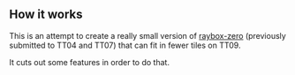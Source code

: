 <!---

This file is used to generate your project datasheet. Please fill in the information below and delete any unused
sections.

You can also include images in this folder and reference them in the markdown. Each image must be less than
512 kb in size, and the combined size of all images must be less than 1 MB.
-->

## How it works

This is an attempt to create a really small version of [raybox-zero](https://github.com/algofoogle/raybox-zero) (previously submitted to TT04 and TT07) that can fit in fewer tiles on TT09.

It cuts out some features in order to do that.


